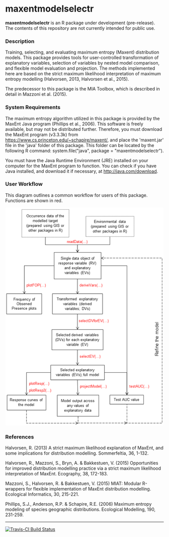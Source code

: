 <!-- README.md is generated from README.Rmd. Please edit that file -->
maxentmodelselectr
==================

**maxentmodelselectr** is an R package under development (pre-release). The contents of this repository are not currently intended for public use.

### Description

Training, selecting, and evaluating maximum entropy (Maxent) distribution models. This package provides tools for user-controlled transformation of explanatory variables, selection of variables by nested model comparison, and flexible model evaluation and projection. The methods implemented here are based on the strict maximum likelihood interpretation of maximum entropy modelling (Halvorsen, 2013, Halvorsen et al., 2015).

The predecessor to this package is the MIA Toolbox, which is described in detail in Mazzoni et al. (2015).

### System Requirements

The maximum entropy algorithm utilized in this package is provided by the MaxEnt Java program (Phillips et al., 2006). This software is freely available, but may not be distributed further. Therefore, you must download the MaxEnt program (v3.3.3k) from <https://www.cs.princeton.edu/~schapire/maxent/>, and place the 'maxent.jar' file in the 'java' folder of this package. This folder can be located by the following R command: system.file("java", package = "maxentmodelselectr").

You must have the Java Runtime Environment (JRE) installed on your computer for the MaxEnt program to function. You can check if you have Java installed, and download it if necessary, at <http://java.com/download>.

### User Workflow

This diagram outlines a common workflow for users of this package. Functions are shown in red.

![User workflow](/man/figures/workflow-flowchart.png)

### References

Halvorsen, R. (2013) A strict maximum likelihood explanation of MaxEnt, and some implications for distribution modelling. Sommerfeltia, 36, 1-132.

Halvorsen, R., Mazzoni, S., Bryn, A. & Bakkestuen, V. (2015) Opportunities for improved distribution modelling practice via a strict maximum likelihood interpretation of MaxEnt. Ecography, 38, 172-183.

Mazzoni, S., Halvorsen, R. & Bakkestuen, V. (2015) MIAT: Modular R-wrappers for flexible implementation of MaxEnt distribution modelling. Ecological Informatics, 30, 215-221.

Phillips, S.J., Anderson, R.P. & Schapire, R.E. (2006) Maximum entropy modeling of species geographic distributions. Ecological Modelling, 190, 231-259.

------------------------------------------------------------------------

[![Travis-CI Build Status](https://travis-ci.org/julienvollering/maxentmodelselectr.svg?branch=master)](https://travis-ci.org/julienvollering/maxentmodelselectr)
